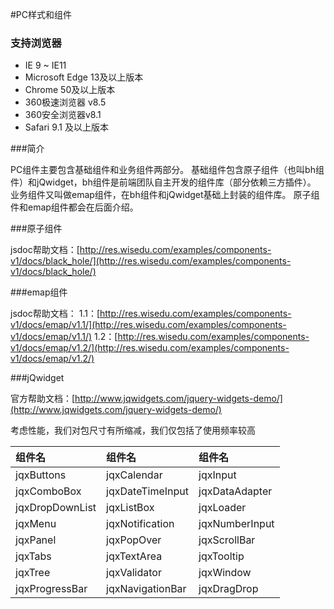 
#PC样式和组件

### 支持浏览器

* IE 9 ~ IE11
* Microsoft Edge 13及以上版本
* Chrome 50及以上版本
* 360极速浏览器 v8.5
* 360安全浏览器v8.1
* Safari 9.1 及以上版本

###简介

PC组件主要包含基础组件和业务组件两部分。
基础组件包含原子组件（也叫bh组件）和jQwidget，bh组件是前端团队自主开发的组件库（部分依赖三方插件）。
业务组件又叫做emap组件，在bh组件和jQwidget基础上封装的组件库。
原子组件和emap组件都会在后面介绍。

###原子组件

jsdoc帮助文档：[http://res.wisedu.com/examples/components-v1/docs/black_hole/](http://res.wisedu.com/examples/components-v1/docs/black_hole/)

###emap组件

jsdoc帮助文档：
1.1：[http://res.wisedu.com/examples/components-v1/docs/emap/v1.1/](http://res.wisedu.com/examples/components-v1/docs/emap/v1.1/)
1.2：[http://res.wisedu.com/examples/components-v1/docs/emap/v1.2/](http://res.wisedu.com/examples/components-v1/docs/emap/v1.2/)

###jQwidget

官方帮助文档：[http://www.jqwidgets.com/jquery-widgets-demo/](http://www.jqwidgets.com/jquery-widgets-demo/)

考虑性能，我们对包尺寸有所缩减，我们仅包括了使用频率较高

| 组件名 | 组件名 | 组件名 |
| :--- | :--- | :--- |
| jqxButtons | jqxCalendar | jqxInput |
| jqxComboBox | jqxDateTimeInput | jqxDataAdapter |
| jqxDropDownList | jqxListBox | jqxLoader |
| jqxMenu | jqxNotification | jqxNumberInput |
| jqxPanel | jqxPopOver | jqxScrollBar |
| jqxTabs | jqxTextArea | jqxTooltip |
| jqxTree | jqxValidator | jqxWindow |
| jqxProgressBar | jqxNavigationBar | jqxDragDrop |
